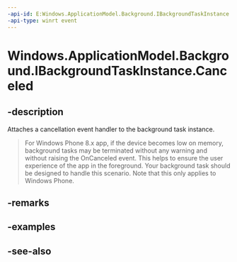 ```yaml
---
-api-id: E:Windows.ApplicationModel.Background.IBackgroundTaskInstance.Canceled
-api-type: winrt event
---
```


<!-- Event syntax
abstract public event Windows.ApplicationModel.Background.BackgroundTaskCanceledEventHandler Canceled
-->

# Windows.ApplicationModel.Background.IBackgroundTaskInstance.Canceled

## -description
Attaches a cancellation event handler to the background task instance.



> For Windows Phone 8.x app, if the device becomes low on memory, background tasks may be terminated without any warning and without raising the OnCanceled event. This helps to ensure the user experience of the app in the foreground. Your background task should be designed to handle this scenario. Note that this only applies to Windows Phone.

## -remarks

## -examples

## -see-also
